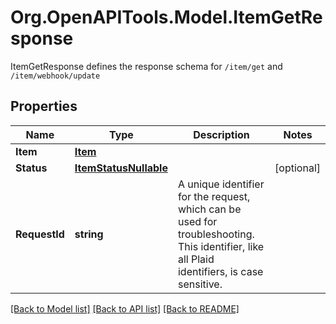 # Org.OpenAPITools.Model.ItemGetResponse
ItemGetResponse defines the response schema for `/item/get` and `/item/webhook/update`

## Properties

Name | Type | Description | Notes
------------ | ------------- | ------------- | -------------
**Item** | [**Item**](Item.md) |  | 
**Status** | [**ItemStatusNullable**](ItemStatusNullable.md) |  | [optional] 
**RequestId** | **string** | A unique identifier for the request, which can be used for troubleshooting. This identifier, like all Plaid identifiers, is case sensitive. | 

[[Back to Model list]](../README.md#documentation-for-models) [[Back to API list]](../README.md#documentation-for-api-endpoints) [[Back to README]](../README.md)


